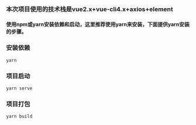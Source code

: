 ### 本次项目使用的技术栈是vue2.x+vue-cli4.x+axios+element



#### 使用npm或yarn安装依赖和启动，这里推荐使用yarn来安装，下面提供yarn安装的步骤。

### 安装依赖

```
yarn
```

### 项目启动
```
yarn serve
```

### 项目打包
```
yarn build
```
